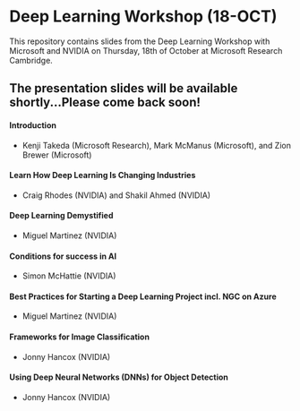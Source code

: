 # Deep Learning Workshop (18-OCT)
This repository contains slides from the Deep Learning Workshop with Microsoft and NVIDIA on Thursday, 18th of October at Microsoft Research Cambridge. 

## The presentation slides will be available shortly...Please come back soon!

#### Introduction
- Kenji Takeda (Microsoft Research), Mark McManus (Microsoft), and Zion Brewer (Microsoft)
#### Learn How Deep Learning Is Changing Industries	
- Craig Rhodes (NVIDIA) and Shakil Ahmed (NVIDIA)
#### Deep Learning Demystified	
- Miguel Martinez (NVIDIA)
#### Conditions for success in AI	
- Simon McHattie (NVIDIA)
#### Best Practices for Starting a Deep Learning Project incl. NGC on Azure	
- Miguel Martinez (NVIDIA)
#### Frameworks for Image Classification	
- Jonny Hancox (NVIDIA)
#### Using Deep Neural Networks (DNNs) for Object Detection
- Jonny Hancox (NVIDIA)
